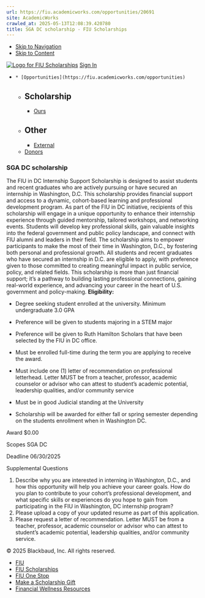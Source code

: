 ```yaml
---
url: https://fiu.academicworks.com/opportunities/20691
site: AcademicWorks
crawled_at: 2025-05-13T12:08:39.420780
title: SGA DC scholarship - FIU Scholarships
---
```


  * [Skip to Navigation](https://fiu.academicworks.com/opportunities/20691#navigation)
  * [Skip to Content](https://fiu.academicworks.com/opportunities/20691#main)

[![Logo for FIU Scholarships](https://s3.amazonaws.com/static.academicworks.com/clients/fiu/assets/images/logo.png)](http://fiu.academicworks.com) [Sign In](https://fiu.academicworks.com/users/sign_in)
  *     * [Opportunities](https://fiu.academicworks.com/opportunities)
      * ## Scholarship
        * [Ours](https://fiu.academicworks.com/opportunities)
      * ## Other
        * [External](https://fiu.academicworks.com/opportunities/external)
    * [Donors](https://fiu.academicworks.com/donors)


### SGA DC scholarship
The FIU in DC Internship Support Scholarship is designed to assist students and recent graduates who are actively pursuing or have secured an internship in Washington, D.C. This scholarship provides financial support and access to a dynamic, cohort-based learning and professional development program.
As part of the FIU in DC initiative, recipients of this scholarship will engage in a unique opportunity to enhance their internship experience through guided mentorship, tailored workshops, and networking events. Students will develop key professional skills, gain valuable insights into the federal government and public policy landscape, and connect with FIU alumni and leaders in their field.
The scholarship aims to empower participants to make the most of their time in Washington, D.C., by fostering both personal and professional growth. All students and recent graduates who have secured an internship in D.C. are eligible to apply, with preference given to those committed to creating meaningful impact in public service, policy, and related fields.
This scholarship is more than just financial support; it’s a pathway to building lasting professional connections, gaining real-world experience, and advancing your career in the heart of U.S. government and policy-making.
**Eligibility:**
  * Degree seeking student enrolled at the university. Minimum undergraduate 3.0 GPA


  * ​Preference will be given to students majoring in a STEM major


  * Preference will be given to Ruth Hamilton Scholars that have been selected by the FIU in DC office.


  * Must be enrolled full-time during the term you are applying to receive the award.


  * Must include one (1) letter of recommendation on professional letterhead. Letter MUST be from a teacher, professor, academic counselor or advisor who can attest to student’s academic potential, leadership qualities, and/or community service


  * Must be in good Judicial standing at the University


  * Scholarship will be awarded ​for either fall or spring semester depending on the students enrollment when in Washington DC.



Award
    $0.00 

Scopes
    SGA DC 

Deadline
    06/30/2025 

Supplemental Questions
    
  1. Describe why you are interested in interning in Washington, D.C., and how this opportunity will help you achieve your career goals. How do you plan to contribute to your cohort’s professional development, and what specific skills or experiences do you hope to gain from participating in the FIU in Washington, DC internship program?
  2. Please upload a copy of your updated resume as part of this application.
  3. Please request a letter of recommendation. Letter MUST be from a teacher, professor, academic counselor or advisor who can attest to student’s academic potential, leadership qualities, and/or community service.


© 2025 Blackbaud, Inc. All rights reserved. 
  * [FIU ](http://fiu.edu/)
  * [FIU Scholarships](http://scholarships.fiu.edu)
  * [FIU One Stop](http://onestop.fiu.edu)
  * [Make a Scholarship Gift](https://give.fiu.edu/give-now/)
  * [Financial Wellness Resources](https://go.fiu.edu/iGrad)


